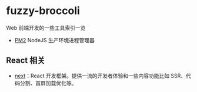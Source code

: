 # fuzzy-broccoli
Web 前端开发的一些工具索引一览


- [PM2](https://github.com/Unitech/pm2) NodeJS 生产环境进程管理器

## React 相关
- [next](https://github.com/vercel/next.js)：React 开发框架。提供一流的开发者体验和一些内容功能比如 SSR、代码分割、首屏加载优化等。
